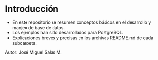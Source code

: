 # Introducción

- En este repositorio se resumen conceptos básicos en el desarrollo y manjeo de base de datos.
- Los ejemplos han sido desarrollados para PostgreSQL.
- Explicaciones breves y precisas en los archivos README.md de cada subcarpeta.

Autor: José Miguel Salas M.